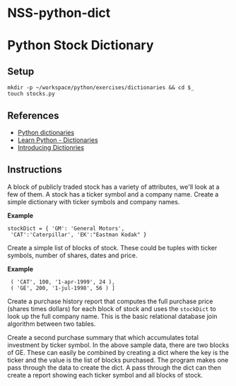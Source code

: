 # NSS-python-dict
# Python Stock Dictionary

## Setup
```
mkdir -p ~/workspace/python/exercises/dictionaries && cd $_
touch stocks.py
```

## References

* [Python dictionaries](https://docs.python.org/3.6/tutorial/datastructures.html#dictionaries)
* [Learn Python - Dictionaries](https://www.learnpython.org/en/Dictionaries)
* [Introducing Dictionries](http://www.diveintopython.net/native_data_types/index.html#odbchelper.dict)

## Instructions

A block of publicly traded stock has a variety of attributes, we'll look at a few of them. A stock has a ticker symbol and a company name. Create a simple dictionary with ticker symbols and company names.

**Example**
```
stockDict = { 'GM': 'General Motors',
 'CAT':'Caterpillar', 'EK':"Eastman Kodak" }
```
Create a simple list of blocks of stock. These could be tuples with ticker symbols, number of shares, dates and price.

**Example**

```purchases = [ ( 'GE', 100, '10-sep-2001', 48 ),
 ( 'CAT', 100, '1-apr-1999', 24 ),
 ( 'GE', 200, '1-jul-1998', 56 ) ]
```
Create a purchase history report that computes the full purchase price (shares times dollars) for each block of stock and uses the ```stockDict``` to look up the full company name. This is the basic relational database join algorithm between two tables.

Create a second purchase summary that which accumulates total investment by ticker symbol. In the above sample data, there are two blocks of GE. These can easily be combined by creating a dict where the key is the ticker and the value is the list of blocks purchased. The program makes one pass through the data to create the dict. A pass through the dict can then create a report showing each ticker symbol and all blocks of stock.
